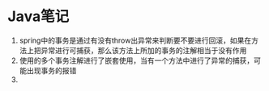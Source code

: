 # Java笔记

1. spring中的事务是通过有没有throw出异常来判断要不要进行回滚，如果在方法上把异常进行可捕获，那么该方法上所加的事务的注解相当于没有作用
2. 使用的多个事务注解进行了嵌套使用，当有一个方法中进行了异常的捕获，可能出现事务的报错
3. 



